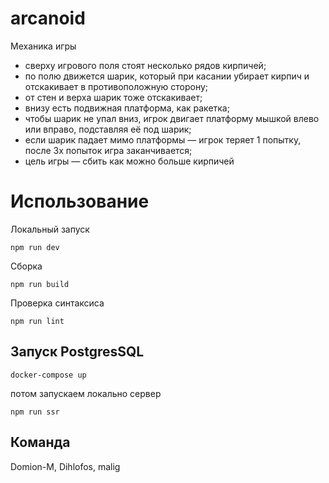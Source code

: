 # arcanoid

<summary>Механика игры</summary>

- сверху игрового поля стоят несколько рядов кирпичей;
- по полю движется шарик, который при касании убирает кирпич и отскакивает в противоположную сторону;
- от стен и верха шарик тоже отскакивает;
- внизу есть подвижная платформа, как ракетка;
- чтобы шарик не упал вниз, игрок двигает платформу мышкой влево или вправо, подставляя её под шарик;
- если шарик падает мимо платформы — игрок теряет 1 попытку, после 3х попыток игра заканчивается;
- цель игры — сбить как можно больше кирпичей

# Использование
Локальный запуск
```shell script
npm run dev
```

Сборка
```shell script
npm run build
```

Проверка синтаксиса
```shell script
npm run lint
```
## Запуск PostgresSQL
```shell script
docker-compose up 
```
потом запускаем локально сервер

```shell script
npm run ssr 
```

## Команда

Domion-M, Dihlofos, malig
